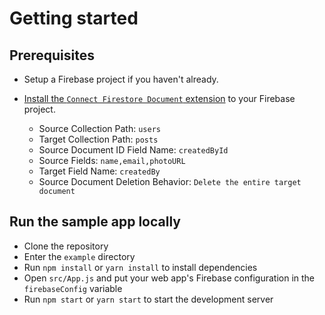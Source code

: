 # Getting started

## Prerequisites

- Setup a Firebase project if you haven't already.
- [Install the `Connect Firestore Document` extension](https://console.firebase.google.com/project/_/extensions/install?ref=yaman/firestore-connect-document) to your Firebase project.

  - Source Collection Path: `users`
  - Target Collection Path: `posts`
  - Source Document ID Field Name: `createdById`
  - Source Fields: `name,email,photoURL`
  - Target Field Name: `createdBy`
  - Source Document Deletion Behavior: `Delete the entire target document`

## Run the sample app locally

- Clone the repository
- Enter the `example` directory
- Run `npm install` or `yarn install` to install dependencies
- Open `src/App.js` and put your web app's Firebase configuration in the `firebaseConfig` variable
- Run `npm start` or `yarn start` to start the development server
